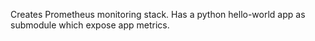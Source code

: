 Creates Prometheus monitoring stack.
Has a python hello-world app as submodule which expose app metrics.
